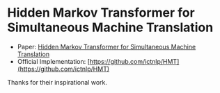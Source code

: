 # Hidden Markov Transformer for Simultaneous Machine Translation

- Paper: [Hidden Markov Transformer for Simultaneous Machine Translation](https://openreview.net/forum?id=9y0HFvaAYD6)
- Official Implementation: [https://github.com/ictnlp/HMT](https://github.com/ictnlp/HMT)

Thanks for their inspirational work.